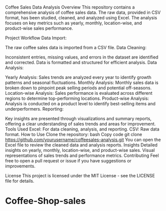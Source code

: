 Coffee Sales Data Analysis
Overview
This repository contains a comprehensive analysis of coffee sales data. The raw data, provided in CSV format, has been studied, cleaned, and analyzed using Excel. The analysis focuses on key metrics such as yearly, monthly, location-wise, and product-wise sales performance.

Project Workflow
Data Import:

The raw coffee sales data is imported from a CSV file.
Data Cleaning:

Inconsistent entries, missing values, and errors in the dataset are identified and corrected.
Data is formatted and structured for efficient analysis.
Data Analysis:

Yearly Analysis: Sales trends are analyzed every year to identify growth patterns and seasonal fluctuations.
Monthly Analysis: Monthly sales data is broken down to pinpoint peak selling periods and potential off-seasons.
Location-wise Analysis: Sales performance is evaluated across different regions to determine top-performing locations.
Product-wise Analysis: Analysis is conducted on a product level to identify best-selling items and underperformers.
Reporting:

Key insights are presented through visualizations and summary reports, offering a clear understanding of sales trends and areas for improvement.
Tools Used
Excel: For data cleaning, analysis, and reporting.
CSV: Raw data format.
How to Use
Clone the repository:
bash
Copy code
git clone https://github.com/yourusername/coffeesales-analysis.git
You can open the Excel file to review the cleaned data and analysis reports.
Insights
Detailed insights on yearly, monthly, location-wise, and product-wise sales.
Visual representations of sales trends and performance metrics.
Contributing
Feel free to open a pull request or issue if you have suggestions or improvements.

License
This project is licensed under the MIT License - see the LICENSE file for details.

# Coffee-Shop-sales
